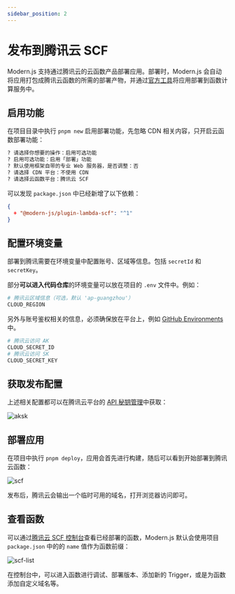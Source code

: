 ```yaml
---
sidebar_position: 2
---
```


# 发布到腾讯云 SCF

Modern.js 支持通过腾讯云的云函数产品部署应用。部署时，Modern.js 会自动将应用打包成腾讯云函数的所需的部署产物，并通过[官方工具](https://github.com/serverless-components/tencent-scf)将应用部署到函数计算服务中。

## 启用功能

在项目目录中执行 `pnpm new` 启用部署功能，先忽略 CDN 相关内容，只开启云函数部署功能：

```bash
? 请选择你想要的操作：启用可选功能
? 启用可选功能：启用「部署」功能
? 默认使用框架自带的专业 Web 服务器，是否调整：否
? 请选择 CDN 平台：不使用 CDN
? 请选择云函数平台：腾讯云 SCF
```

可以发现 `package.json` 中已经新增了以下依赖：

```json
{
  + "@modern-js/plugin-lambda-scf": "^1"
}
```

## 配置环境变量

部署到腾讯需要在环境变量中配置账号、区域等信息。包括 `secretId` 和 `secretKey`。

部分**可以进入代码仓库**的环境变量可以放在项目的 `.env` 文件中。例如：

```bash
# 腾讯云区域信息（可选，默认 'ap-guangzhou'）
CLOUD_REGION
```

另外与账号鉴权相关的信息，必须确保放在平台上，例如 [GitHub Environments](https://docs.github.com/en/actions/deployment/targeting-different-environments/using-environments-for-deployment) 中。

```bash
# 腾讯云访问 AK
CLOUD_SECRET_ID
# 腾讯云访问 SK
CLOUD_SECRET_KEY
```

## 获取发布配置

上述相关配置都可以在腾讯云平台的 [API 秘钥管理](https://console.cloud.tencent.com/cam/capi)中获取：

![aksk](https://lf3-static.bytednsdoc.com/obj/eden-cn/aphqeh7uhohpquloj/modern-js/docs/tencent-aksk.png)

## 部署应用

在项目中执行 `pnpm deploy`，应用会首先进行构建，随后可以看到开始部署到腾讯云函数：

![scf](https://lf3-static.bytednsdoc.com/obj/eden-cn/aphqeh7uhohpquloj/modern-js/docs/tencent-scf-deploy.png)

发布后，腾讯云会输出一个临时可用的域名，打开浏览器访问即可。

## 查看函数

可以通过[腾讯云 SCF 控制台](https://console.cloud.tencent.com/scf/list)查看已经部署的函数，Modern.js 默认会使用项目 `package.json` 中的的 `name` 值作为函数前缀：

![scf-list](https://lf3-static.bytednsdoc.com/obj/eden-cn/aphqeh7uhohpquloj/modern-js/docs/tencent-scf-list.png)

在控制台中，可以进入函数进行调试、部署版本、添加新的 Trigger，或是为函数添加自定义域名等。
